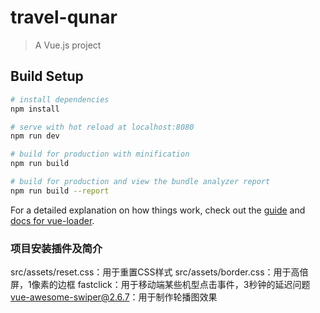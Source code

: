 # travel-qunar

> A Vue.js project

## Build Setup

``` bash
# install dependencies
npm install

# serve with hot reload at localhost:8080
npm run dev

# build for production with minification
npm run build

# build for production and view the bundle analyzer report
npm run build --report
```

For a detailed explanation on how things work, check out the [guide](http://vuejs-templates.github.io/webpack/) and [docs for vue-loader](http://vuejs.github.io/vue-loader).

### 项目安装插件及简介
src/assets/reset.css：用于重置CSS样式
src/assets/border.css：用于高倍屏，1像素的边框
fastclick：用于移动端某些机型点击事件，3秒钟的延迟问题
vue-awesome-swiper@2.6.7：用于制作轮播图效果
